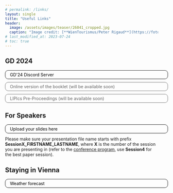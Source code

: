 ```yaml
---
# permalink: /links/
layout: single
title: "Useful Links"
header:
  image: /assets/images/teaser/26041_cropped.jpg
  caption: "Image credit: [**WienTourismus/Peter Rigaud**](https://foto.wien.info/Bild/Alle/44985)"
# last_modified_at: 2023-07-24
# toc: true
---
```


<style type="text/css">
  .link {
      display: block;
      width: 100%;
      text-decoration: none;
      border: 1px solid black;
      border-radius: 10px;
      margin-bottom: 10px;
      color: black !important;
      padding: 5px 15px;
      cursor: pointer;
    }
    .link {
      
    }
    .link:hover {
      background-color: #dadada;
      color: black;
      text-decoration: none !important;
    }

    .link.disabled {
      pointer-events: none;
      opacity: 0.6;
    }
    
</style>

## GD 2024
<a href="https://discord.gg/zWwcMkAf" target="_blank" class="link">GD'24 Discord Server</a>
<a href="#" target="_blank" class="link disabled">Online version of the booklet (will be available soon)</a>
<a href="https://submission.dagstuhl.de/collections/GD-2024/preliminary-proceedings" target="_blank" class="link disabled">LIPIcs Pre-Proceedings (will be available soon)</a>

## For Speakers
<a href="https://owncloud.tuwien.ac.at/index.php/s/AakVK0qnLV1hPEr" target="_blank" class="link" >Upload your slides here</a>
Please make sure your presentation file name starts with prefix **SessionX_FIRSTNAME_LASTNAME**, where **X** is the number of the session you are presenting in (refer to the [conference program](/pages/program), use **Session4** for the best paper session).

## Staying in Vienna
<a href="https://weather.com/weather/today/l/243ca5c89c465ae544650e5ca367708ff3254e618d74f7e62fae8f7f3005bb93" target="_blank" class="link">Weather forecast</a>